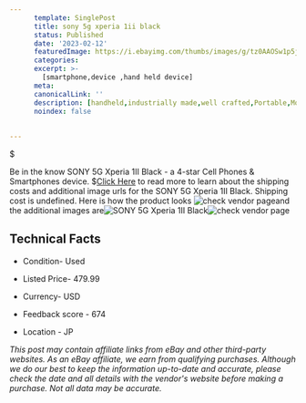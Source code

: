 ```yaml
---
      template: SinglePost
      title: sony 5g xperia 1ii black
      status: Published
      date: '2023-02-12'
      featuredImage: https://i.ebayimg.com/thumbs/images/g/tz0AAOSw1p5j4aH8/s-l225.jpg
      categories: 
      excerpt: >-
        [smartphone,device ,hand held device]
      meta:
      canonicalLink: ''
      description: [handheld,industrially made,well crafted,Portable,Mobile,Compact,Convenient,Lightweight,Maneuverable,Man-portable,Miniature,Carriable,Hand-held,Light,Holdable,Transportable,Mobile device,Pocket-sized,On-the-go,Wireless,Cordless,Compact size,Convenient size, smartphone,device ,hand held device]
      noindex: false
      
        
---
```

$

Be in the know SONY 5G Xperia 1II Black - a 4-star Cell Phones & Smartphones device.
$[Click Here](https://www.ebay.com/itm/144845304591?hash=item21b973f30f%3Ag%3Atz0AAOSw1p5j4aH8&mkevt=1&mkcid=1&mkrid=711-53200-19255-0&campid=%253CePNCampaignId%253E&customid=%253CreferenceId%253E&toolid=10049) to read more to learn about the shipping costs and additional image urls for the SONY 5G Xperia 1II Black. Shipping cost is undefined. Here is how the product looks ![check vendor page](https://i.ebayimg.com/thumbs/images/g/tz0AAOSw1p5j4aH8/s-l225.jpg)and the additional images are![SONY 5G Xperia 1II Black](https://i.ebayimg.com/images/g/tz0AAOSw1p5j4aH8/s-l1200.jpg)![check vendor page](https://origin-galleryplus.ebayimg.com/ws/web/144845304591_2_0_1/225x225.jpg,https://origin-galleryplus.ebayimg.com/ws/web/144845304591_3_0_1/225x225.jpg,https://origin-galleryplus.ebayimg.com/ws/web/144845304591_4_0_1/225x225.jpg,https://origin-galleryplus.ebayimg.com/ws/web/144845304591_5_0_1/225x225.jpg,https://origin-galleryplus.ebayimg.com/ws/web/144845304591_6_0_1/225x225.jpg)



 ## Technical Facts 



     
      

 - Condition- Used 


      

 - Listed Price- 479.99 


      

 - Currency- USD 


      

 - Feedback score - 674 


      

 - Location - JP 


      
      

 *_This post may contain affiliate links from eBay and other third-party websites. As an eBay affiliate, we earn from qualifying purchases. Although we do our best to keep the information up-to-date and accurate, please check the date and all details with the vendor's website before making a purchase. Not all data may be accurate._*






